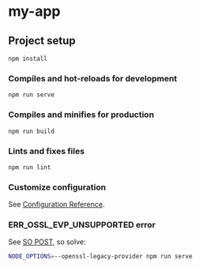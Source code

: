 # my-app

## Project setup
```
npm install
```

### Compiles and hot-reloads for development
```
npm run serve
```

### Compiles and minifies for production
```
npm run build
```

### Lints and fixes files
```
npm run lint
```

### Customize configuration
See [Configuration Reference](https://cli.vuejs.org/config/).

### ERR_OSSL_EVP_UNSUPPORTED error
See [SO POST](https://stackoverflow.com/questions/70582072/npm-run-fails-with-err-ossl-evp-unsupported), so solve:

```bash
NODE_OPTIONS=--openssl-legacy-provider npm run serve
```